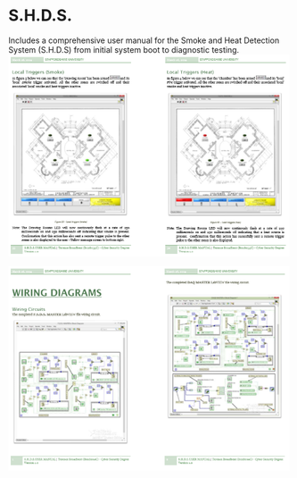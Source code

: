 # S.H.D.S.
Includes a comprehensive user manual for the Smoke and Heat Detection System (S.H.D.S) from initial system boot to diagnostic testing.
![Screenshot](SHDS.PNG)


![Screenshot](SHDS2.PNG)
